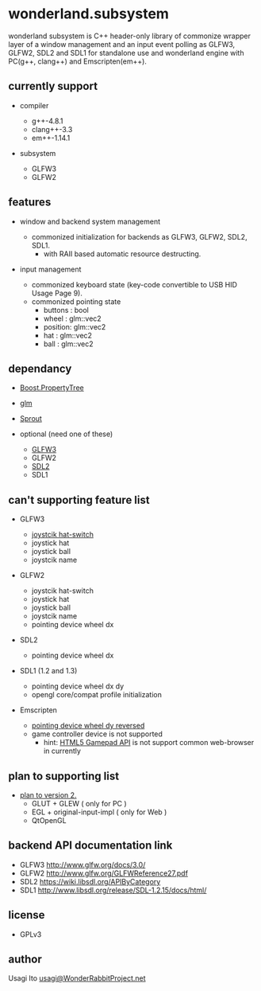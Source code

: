 # wonderland.subsystem

wonderland subsystem is C++ header-only library
 of commonize wrapper layer
 of a window management and an input event polling
 as GLFW3, GLFW2, SDL2 and SDL1
 for standalone use and wonderland engine
 with PC(g++, clang++) and Emscripten(em++).

## currently support

- compiler
    - g++-4.8.1
    - clang++-3.3
    - em++-1.14.1

- subsystem
    - GLFW3
    - GLFW2

## features

- window and backend system management
    - commonized initialization for backends as GLFW3, GLFW2, SDL2, SDL1.
      - with RAII based automatic resource destructing.

- input management
    - commonized keyboard state (key-code convertible to USB HID Usage Page 9).
    - commonized pointing state
        - buttons : bool
        - wheel   : glm::vec2
        - position: glm::vec2
        - hat     : glm::vec2
        - ball    : glm::vec2
    
## dependancy

- [Boost.PropertyTree](http://www.boost.org/doc/libs/1_55_0/doc/html/property_tree.html)
- [glm](https://github.com/g-truc/glm)
- [Sprout](https://github.com/bolero-MURAKAMI/Sprout)

- optional (need one of these)
    - [GLFW3](http://www.glfw.org/)
    - GLFW2
    - [SDL2](http://www.libsdl.org/)
    - SDL1

## can't supporting feature list

- GLFW3
    - [joystcik hat-switch](https://github.com/glfw/glfw/issues/278)
    - joystick hat
    - joystick ball
    - joystcik name
- GLFW2
    - joystcik hat-switch
    - joystick hat
    - joystick ball
    - joystcik name
    - pointing device wheel dx
- SDL2
    - pointing device wheel dx
- SDL1 (1.2 and 1.3)
    - pointing device wheel dx dy
    - opengl core/compat profile initialization

- Emscripten
    - [pointing device wheel dy reversed](https://github.com/kripken/emscripten/issues/2303)
    - game controller device is not supported
        - hint: [HTML5 Gamepad API](https://dvcs.w3.org/hg/gamepad/raw-file/default/gamepad.html#gamepad-interface) is not support common web-browser in currently

## plan to supporting list

- [plan to version 2.](https://github.com/usagi/wonderland.subsystem/issues/20)
    - GLUT + GLEW ( only for PC )
    - EGL + original-input-impl ( only for Web )
    - QtOpenGL

## backend API documentation link

- GLFW3 http://www.glfw.org/docs/3.0/
- GLFW2 http://www.glfw.org/GLFWReference27.pdf
- SDL2 https://wiki.libsdl.org/APIByCategory
- SDL1 http://www.libsdl.org/release/SDL-1.2.15/docs/html/

## license

- GPLv3

## author

Usagi Ito <usagi@WonderRabbitProject.net>
